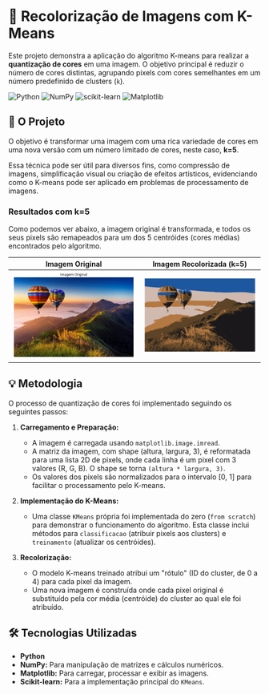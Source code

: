 # 🚀 Recolorização de Imagens com K-Means

Este projeto demonstra a aplicação do algoritmo K-means para realizar a **quantização de cores** em uma imagem. O objetivo principal é reduzir o número de cores distintas, agrupando pixels com cores semelhantes em um número predefinido de clusters (`k`).

![Python](https://img.shields.io/badge/Python-3776AB?style=for-the-badge&logo=python&logoColor=white)
![NumPy](https://img.shields.io/badge/NumPy-013243?style=for-the-badge&logo=numpy&logoColor=white)
![scikit-learn](https://img.shields.io/badge/scikit--learn-F7931E?style=for-the-badge&logo=scikit-learn&logoColor=white)
![Matplotlib](https://img.shields.io/badge/Matplotlib-313131?style=for-the-badge&logo=matplotlib&logoColor=white)

## 🎨 O Projeto

O objetivo é transformar uma imagem com uma rica variedade de cores em uma nova versão com um número limitado de cores, neste caso, **k=5**.

Essa técnica pode ser útil para diversos fins, como compressão de imagens, simplificação visual ou criação de efeitos artísticos, evidenciando como o K-means pode ser aplicado em problemas de processamento de imagens.

### Resultados com k=5

Como podemos ver abaixo, a imagem original é transformada, e todos os seus pixels são remapeados para um dos 5 centróides (cores médias) encontrados pelo algoritmo.

| Imagem Original | Imagem Recolorizada (k=5) |
| :---: | :---: |
| ![Imagem Original](img/image.png) | ![Imagem Recolorizada](img/image2.png) |

## 💡 Metodologia

O processo de quantização de cores foi implementado seguindo os seguintes passos:

1.  **Carregamento e Preparação:**
    * A imagem é carregada usando `matplotlib.image.imread`.
    * A matriz da imagem, com shape (altura, largura, 3), é reformatada para uma lista 2D de pixels, onde cada linha é um pixel com 3 valores (R, G, B). O shape se torna `(altura * largura, 3)`.
    * Os valores dos pixels são normalizados para o intervalo [0, 1] para facilitar o processamento pelo K-means.

2.  **Implementação do K-Means:**
    * Uma classe `KMeans` própria foi implementada do zero (`from scratch`) para demonstrar o funcionamento do algoritmo. Esta classe inclui métodos para `classificacao` (atribuir pixels aos clusters) e `treinamento` (atualizar os centróides).

3.  **Recolorização:**
    * O modelo K-means treinado atribui um "rótulo" (ID do cluster, de 0 a 4) para cada pixel da imagem.
    * Uma nova imagem é construída onde cada pixel original é substituído pela cor média (centróide) do cluster ao qual ele foi atribuído.

## 🛠️ Tecnologias Utilizadas

* **Python**
* **NumPy:** Para manipulação de matrizes e cálculos numéricos.
* **Matplotlib:** Para carregar, processar e exibir as imagens.
* **Scikit-learn:** Para a implementação principal do `KMeans`.
